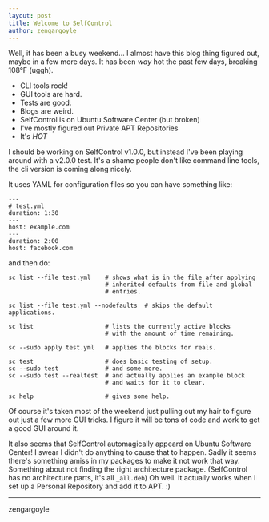```yaml
---
layout: post
title: Welcome to SelfControl
author: zengargoyle
---
```


Well, it has been a busy weekend... I almost have this blog thing figured out, maybe in a few more days.  It has been *way* hot the past few days, breaking 108°F (uggh).

* CLI tools rock!
* GUI tools are hard.
* Tests are good.
* Blogs are weird.
* SelfControl is on Ubuntu Software Center (but broken)
* I've mostly figured out Private APT Repositories
* It's *HOT*

I should be working on SelfControl v1.0.0, but instead I've been playing around with a v2.0.0 test.  It's a shame people don't like command line tools, the cli version is coming along nicely.

It uses YAML for configuration files so you can have something like:

    ---
    # test.yml
    duration: 1:30
    ---
    host: example.com
    ---
    duration: 2:00
    host: facebook.com

and then do:

    sc list --file test.yml    # shows what is in the file after applying
                               # inherited defaults from file and global
                               # entries.

    sc list --file test.yml --nodefaults  # skips the default applications.

    sc list                    # lists the currently active blocks
                               # with the amount of time remaining.

    sc --sudo apply test.yml   # applies the blocks for reals.

    sc test                    # does basic testing of setup.
    sc --sudo test             # and some more.
    sc --sudo test --realtest  # and actually applies an example block
                               # and waits for it to clear.

    sc help                    # gives some help.

Of course it's taken most of the weekend just pulling out my hair to figure out just a few more GUI tricks.  I figure it will be tons of code and work to get a good GUI around it.

It also seems that SelfControl automagically appeard on Ubuntu Software Center! I swear I didn't do anything to cause that to happen.  Sadly it seems there's something amiss in my packages to make it not work that way.  Something about not finding the right architecture package.  (SelfControl has no architecture parts, it's all `_all.deb`)  Oh well.  It actually works when I set up a Personal Repository and add it to APT. :)

----
zengargoyle
